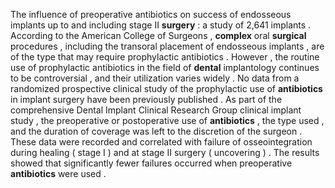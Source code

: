 The influence of preoperative antibiotics on success of endosseous implants up to and including stage II **surgery** : a study of 2,641 implants . According to the American College of Surgeons , **complex** oral **surgical** procedures , including the transoral placement of endosseous implants , are of the type that may require prophylactic antibiotics . However , the routine use of prophylactic antibiotics in the field of **dental** implantology continues to be controversial , and their utilization varies widely . No data from a randomized prospective clinical study of the prophylactic use of **antibiotics** in implant surgery have been previously published . As part of the comprehensive Dental Implant Clinical Research Group clinical implant study , the preoperative or postoperative use of **antibiotics** , the type used , and the duration of coverage was left to the discretion of the surgeon . These data were recorded and correlated with failure of osseointegration during healing ( stage I ) and at stage II surgery ( uncovering ) . The results showed that significantly fewer failures occurred when preoperative **antibiotics** were used . 